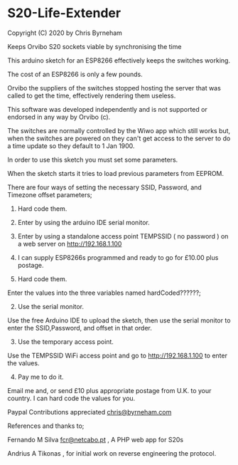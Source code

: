 # S20-Life-Extender

Copyright (C) 2020 by Chris Byrneham

Keeps Orvibo S20 sockets viable by synchronising the time

This arduino sketch for an ESP8266 effectively keeps the switches working.

The cost of an ESP8266 is only a few pounds. 

Orvibo the suppliers of the switches stopped hosting the server that was called to get the time, effectively rendering them useless.

This software was developed independently and is not supported or endorsed in any way by Orvibo (c).

The switches are normally controlled by the Wiwo app which still works but,
when the switches are powered on they can't get access to the server to do a time update so they default to 1 Jan 1900.

In order to use this sketch you must set some parameters.

When the sketch starts it tries to load previous parameters from EEPROM.


There are four ways of setting the necessary SSID, Password, and Timezone offset parameters;

1) Hard code them.
2) Enter by using the arduino IDE serial monitor.
3) Enter by using a standalone access point TEMPSSID ( no password ) on a web server on http://192.168.1.100
4) I can supply ESP8266s programmed and ready to go for £10.00 plus postage.


1) Hard code them.

Enter the values into the three variables named hardCoded??????;

2) Use the serial monitor.

Use the free Arduino IDE to upload the sketch, then use the serial monitor to enter the SSID,Password, and offset in that order.

3) Use the temporary access point.

Use the TEMPSSID WiFi access point and go to http://192.168.1.100 to enter the values.

4) Pay me to do it.

Email me and, or send £10 plus appropriate postage from U.K. to your country. I can hard code the values for you.


Paypal Contributions appreciated  chris@byrneham.com

References and thanks to;

Fernando M Silva  fcr@netcabo.pt , A PHP web app for S20s 

Andrius A Tikonas , for initial work on reverse engineering the protocol.

